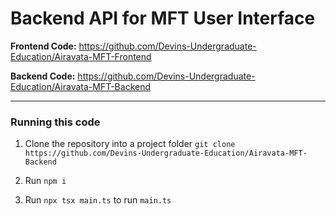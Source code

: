 # Backend API for MFT User Interface

**Frontend Code:** https://github.com/Devins-Undergraduate-Education/Airavata-MFT-Frontend

**Backend Code:** https://github.com/Devins-Undergraduate-Education/Airavata-MFT-Backend

--- 

### Running this code
1. Clone the repository into a project folder
`git clone https://github.com/Devins-Undergraduate-Education/Airavata-MFT-Backend`

2. Run `npm i`
3. Run `npx tsx main.ts` to run `main.ts`
